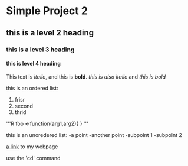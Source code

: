 # Simple Project 2

## this is a level 2 heading


### this is a level 3 heading

#### this is level 4 heading 

This text is *italic*, and this is **bold**. _this is also
italic_ and _this is bold_

this is an ordered list:
1. frisr
1. second
1. thrid

'''R
foo <-function(arg1,arg2){
<stuff>
}
'''




this is an unoredered list:
-a point
-another point
    -subpoint 1
    -subpoint 2

[a link](http://) to my webpage

use the 'cd' command
